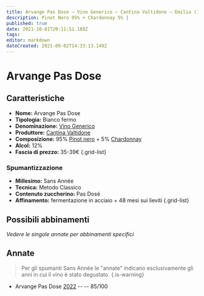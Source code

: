 ```yaml
---
title: Arvange Pas Dose – Vino Generico – Cantina Valtidone – Emilia (IT) – 35-39€ – 3★
description: Pinot Nero 95% + Chardonnay 5% |
published: true
date: 2021-10-01T20:11:51.188Z
tags: 
editor: markdown
dateCreated: 2021-09-02T14:33:13.149Z
---
```


# Arvange Pas Dose

## Caratteristiche
- **Nome:** Arvange Pas Dose
- **Tipologia:** Bianco fermo
- **Denominazione:** [Vino Generico](/denominazioni/Italia/Vino-generico)
- **Produttore:** [Cantina Valtidone](/produttori/Italia/Emilia/Torre-Fornello) 
- **Composizione:** 95% [Pinot nero](/vitigni/Francia/pinot-nero) + 5% [Chardonnay](/vitigni/Francia/chardonnay)
- **Alcol:** 12%
- **Fascia di prezzo:** 35-39€
{.grid-list}

### Spumantizzazione
- **Millesimo:** Sans Année
- **Tecnica:** Metodo Classico
- **Contenuto zuccherino:** Pas Dosé
- **Affinamento:** fermentazione in acciaio + 48 mesi sui lieviti
{.grid-list}


## Possibili abbinamenti
*Vedere le singole annate per abbinamenti specifici*

## Annate
> Per gli spumanti Sans Année le "annate" indicano esclusivamente gli anni in cui il vino è stato degustato.
{.is-warning}

- Arvange Pas Dose [2022](/vini/Italia/Emilia/Cantina-Valtidone/Arvange-Pas-Dose/2022) -- <span class="star-3"></span> -- 85/100
